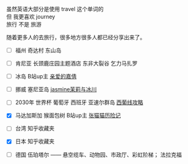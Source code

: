 虽然英语大部分是使用 travel 这个单词的  
但 我更喜欢 journey  
旅行 不是 旅游  

随着更多人的去旅行，很多地方很多人都已经分享出来了。
- [ ] 福州 奇达村 东山岛
- [ ] 肯尼亚 长颈鹿庄园主题酒店   东非大裂谷 乞力马扎罗
- [ ] 冰岛  B站up主 [亲爱的嘉倩](https://space.bilibili.com/388362147)  
- [ ] 挪威 塞尼亚岛 [jasmine茉莉与冰川](https://www.bilibili.com/video/BV1um4y1m7Yq/)
- [ ] 2030年 世界杯 葡萄牙 西班牙 亚速尔群岛 [西葡线攻略](http://www.mafengwo.cn/gonglve/ziyouxing/14268.html)
- [x] 马达加斯加 猴面包树 B站up主 [张猫猫历险记](https://www.bilibili.com/video/BV1MX4y1o7uy)
- [ ] 台湾  知乎收藏夹
- [x] 日本  知乎收藏夹  
- [ ] 德国  伍珀塔尔 —— 悬空缆车、动物园、市政厅、彩虹阶梯； 法拉克福

